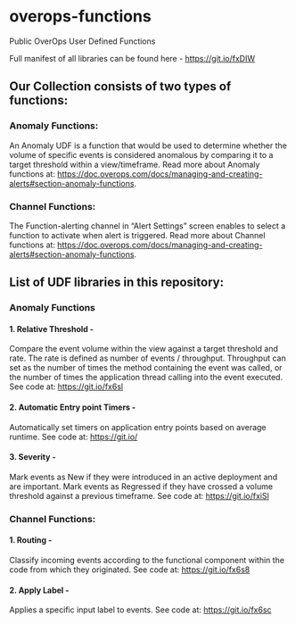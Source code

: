 # overops-functions
Public OverOps User Defined Functions

Full manifest of all libraries can be found here - https://git.io/fxDIW

## Our Collection consists of two types of functions:
### Anomaly Functions:
An Anomaly UDF is a function that would be used to determine whether the volume of specific events is considered anomalous by comparing it to a target threshold within a view/timeframe.
Read more about Anomaly functions at: https://doc.overops.com/docs/managing-and-creating-alerts#section-anomaly-functions.
### Channel Functions:
The Function-alerting channel in “Alert Settings” screen enables to select a function to activate when alert is triggered.
Read more about Channel functions at: https://doc.overops.com/docs/managing-and-creating-alerts#section-anomaly-functions.


## List of UDF libraries in this repository:

### Anomaly Functions
#### 1. Relative Threshold -
Compare the event volume within the view against a target threshold and rate. The rate is defined as number of events / throughput. Throughput can set as the number of times the method containing the event was called, or the number of times the application thread calling into the event executed.
See code at: https://git.io/fx6sl
#### 2. Automatic Entry point Timers -
Automatically set timers on application entry points based on average runtime.
See code at: https://git.io/
#### 3. Severity -
Mark events as New if they were introduced in an active deployment and are important. Mark events as Regressed if they have crossed a volume threshold against a previous timeframe.
See code at: https://git.io/fxiSl

### Channel Functions:
#### 1. Routing -
Classify incoming events according to the functional component within the code from which they originated.
See code at: https://git.io/fx6s8
#### 2. Apply Label -
Applies a specific input label to events.
See code at: https://git.io/fx6sc
